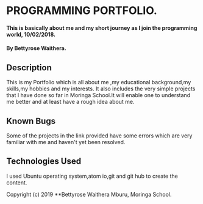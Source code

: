 # PROGRAMMING PORTFOLIO.
#### This is basically about me and my short journey as I join the programming world, 10/02/2018.
#### By Bettyrose Waithera.
## Description
This is my Portfolio which is all about me ,my educational background,my skills,my hobbies and my interests. It also includes the very simple projects that I have done so far in Moringa School.It will enable one to understand me better and at least have a rough idea about me.
## Known Bugs
Some of the projects in the link provided have some errors which are very familiar with me and haven't yet been resolved.
## Technologies Used
I used Ubuntu operating  system,atom io,git and git hub to create the content.

Copyright (c) 2019 **Bettyrose Waithera Mburu, Moringa School.

